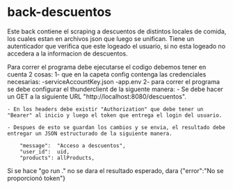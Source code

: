 # back-descuentos 
Este back contiene el scraping a descuentos de distintos locales de comida, los cuales estan en archivos json que luego se unifican. Tiene un autenticador que verifica que este logeado el usuario, si no esta logeado no accedera a la informacion de descuentos.

Para correr el programa debe ejecutarse el codigo debemos tener en cuenta 2 cosas: 
1- que en la capeta config contenga las credenciales necesarias:
    -serviceAccountKey.json
    -app.env
2- para correr el programa se debe configurar el thunderclient de la siguente manera:
    - Se debe hacer un GET a la siguiente URL "http://localhost:8080/descuentos".

    - En los headers debe existir "Authorization" que debe tener un "Bearer" al inicio y luego el token que entrega el login del usuario.

    - Despues de esto se guardan los cambios y se envia, el resultado debe entregar un JSON estructurado de la siguiente manera.
    
        "message":  "Acceso a descuentos",
        "user_id":  uid,
        "products": allProducts,

Si se hace "go run ." no se dara el resultado esperado, dara {"error":"No se proporcionó token"}